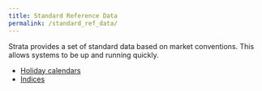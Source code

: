 ```yaml
---
title: Standard Reference Data
permalink: /standard_ref_data/
---
```


Strata provides a set of standard data based on market conventions.
This allows systems to be up and running quickly.

* [Holiday calendars]({{site.baseurl}}/holiday_data)
* [Indices]({{site.baseurl}}/indices)
